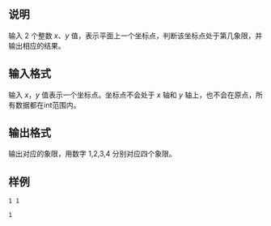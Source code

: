 <h2>说明</h2>

输入 $2$ 个整数 $x$、$y$ 值，表示平面上一个坐标点，判断该坐标点处于第几象限，并输出相应的结果。
<h2>输入格式</h2>

输入 $x$，$y$ 值表示一个坐标点。坐标点不会处于 $x$ 轴和 $y$ 轴上，也不会在原点，所有数据都在int范围内。

<h2>输出格式</h2>

输出对应的象限，用数字 $1$&#44;$2$&#44;$3$&#44;$4$ 分别对应四个象限。

<h2>样例</h2>
<pre><code class="language-input1">1 1</code></pre><pre><code class="language-output1">1</code></pre>
